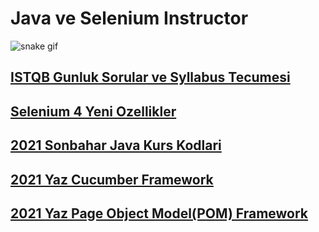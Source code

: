 <h1>Java ve Selenium Instructor</h1>

![snake gif](https://github.com/bulutluoz/Java-fall-2021/blob/output/github-contribution-grid-snake.gif)

<h2><a href="https://github.com/bulutluoz/ISTQB-2022-gunluk-sorular" >ISTQB Gunluk Sorular ve Syllabus Tecumesi</a> </h2>

<h2><a href="https://github.com/bulutluoz/Selenium_4-Yenilikler" >Selenium 4 Yeni Ozellikler</a> </h2>

<h2><a href="https://github.com/bulutluoz/Java-fall-2021" >2021 Sonbahar Java Kurs Kodlari</a> </h2>

<h2><a href="https://github.com/bulutluoz/batch30-Cucumber" >2021 Yaz Cucumber Framework</a> </h2>

<h2><a href="https://github.com/bulutluoz/batch30-POM" >2021 Yaz Page Object Model(POM) Framework</a> </h2>



